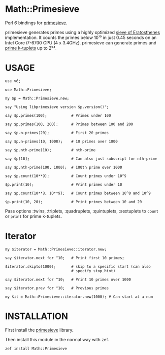 Math::Primesieve
================

Perl 6 bindings for [primesieve](http://primesieve.org/).


primesieve generates primes using a highly optimized <a
href="http://en.wikipedia.org/wiki/Sieve_of_Eratosthenes">sieve of
Eratosthenes</a> implementation. It counts the primes below 10¹⁰ in
just 0.45 seconds on an Intel Core i7-6700 CPU (4 x 3.4GHz).
primesieve can generate primes and <a
href="http://en.wikipedia.org/wiki/Prime_k-tuple">prime k-tuplets</a>
up to 2⁶⁴.

USAGE
=====

    use v6;

    use Math::Primesieve;

    my $p = Math::Primesieve.new;

    say "Using libprimesieve version $p.version()";

    say $p.primes(100);           # Primes under 100

    say $p.primes(100, 200);      # Primes between 100 and 200

    say $p.n-primes(20);          # First 20 primes

    say $p.n-primes(10, 1000);    # 10 primes over 1000

    say $p.nth-prime(10);         # nth-prime

    say $p[10];                   # Can also just subscript for nth-prime

    say $p.nth-prime(100, 1000);  # 100th prime over 1000

    say $p.count(10**9);          # Count primes under 10^9

    $p.print(10);                 # Print primes under 10

    say $p.count(10**8, 10**9);   # Count primes between 10^8 and 10^9

    $p.print(10, 20);             # Print primes between 10 and 20

Pass options :twins, :triplets, :quadruplets, :quintuplets,
:sextuplets to `count` or `print` for prime k-tuplets.

Iterator
========

    my $iterator = Math::Primesieve::iterator.new;

    say $iterator.next for ^10;   # Print first 10 primes;

    $iterator.skipto(1000);       # skip to a specific start (can also
                                  # specify stop_hint)

    say $iterator.next for ^10;   # Print 10 primes over 1000

    say $iterator.prev for ^10;   # Previous primes

    my $it = Math::Primesieve::iterator.new(1000); # Can start at a num

INSTALLATION
============

First install the
[primesieve](https://github.com/kimwalisch/primesieve) library.

Then install this module in the normal way with zef.

    zef install Math::Primesieve


